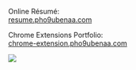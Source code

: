 Online Résumé:<br>
[resume.pho9ubenaa.com](https://resume.pho9ubenaa.com/)

Chrome Extensions Portfolio:<br>
[chrome-extension.pho9ubenaa.com](https://chrome-extension.pho9ubenaa.com/)

![](https://github-readme-stats.vercel.app/api/top-langs?username=pHo9UBenaA&show_icons=true&locale=en&layout=compact)
